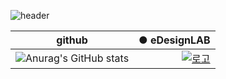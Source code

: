 
![header](https://capsule-render.vercel.app/api?type=Cylinder&color=0:E040FB,100:2FE4ED&height=170&section=header&text=YoungJo&fontSize=50&fontColor=FFFFFF)

|github| ● eDesignLAB|
|-----|----:|
|![Anurag's GitHub stats](https://github-readme-stats.vercel.app/api?username=YoungJo-YOO&show_icons=true&theme=radical)|[![로고](https://emotiondesignlabdotcom.files.wordpress.com/2015/11/edesign_logo_final_last_2.jpg?w=244)](https://emotiondesignlab.com/)|

